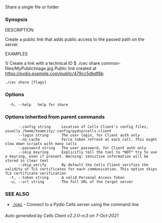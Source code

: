 Share a single file or folder

### Synopsis


DESCRIPTION

  Create a public link that adds public access to the passed path on the server.

EXAMPLES

  1/ Create a link with a technical ID
  $ ./cec share common-files/MyPublicImage.jpg
  Public link created at https://pydio.example.com/public/479cc5dbdf8b



```
./cec share [flags]
```

### Options

```
  -h, --help   help for share
```

### Options inherited from parent commands

```
      --config string     Location of Cells Client's config files, usually /home/teamcity/.config/pydio/cells-client
      --login string      The user login, for Client auth only
      --no_cache          Force token refresh at each call. This might slow down scripts with many calls
      --password string   The user password, for Client auth only
      --skip_keyring      Explicitly tell the tool to *NOT* try to use a keyring, even if present. Warning: sensitive information will be stored in clear text
      --skip_verify       By default the Cells Client verifies the validity of TLS certificates for each communication. This option skips TLS certificate verification
  -t, --token string      A valid Personal Access Token
  -u, --url string        The full URL of the target server
```

### SEE ALSO

* [./cec](./cec)	 - Connect to a Pydio Cells server using the command line

###### Auto generated by Cells Client v2.2.0-rc3 on 7-Oct-2021
